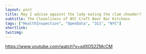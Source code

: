 ```yaml
---
layout: post
title: May I advise against the lady eating the clam chowder?
subtitle: The Cleanliness of NYC Craft Beer Bar Kitchens
tags: ["HealthInspection", "OpenData", "311", "NYC"]
shortlink: 
twitimg: 
---
```









https://www.youtube.com/watch?v=xdXO52ZMcCM
